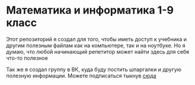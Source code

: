 # Математика и информатика 1-9 класс

Этот репозиторий я создал для того, чтобы иметь доступ к учебника и другим полезным файлам как на компьютере, так и на ноутбуке. Но я думаю, что любой начинающий репетитор может найти здесь для себя что-то полезное

Так же я создал группу в ВК, куда буду постить шпаргалки и другую полезную информации. Можете подписаться тыкнув [сюда](https://vk.com/ezhukas)
